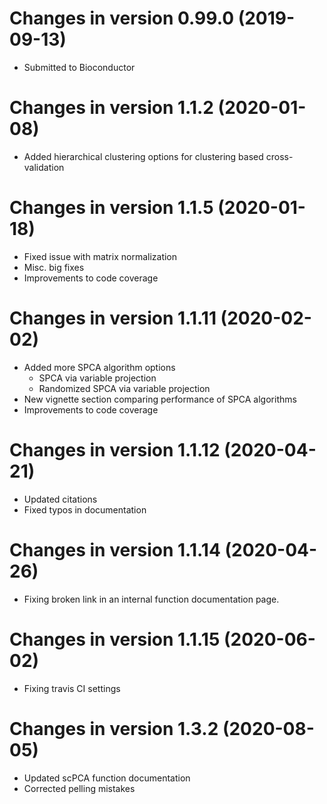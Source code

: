 # Changes in version 0.99.0 (2019-09-13)
+ Submitted to Bioconductor

# Changes in version 1.1.2 (2020-01-08)
+ Added hierarchical clustering options for clustering based cross-validation

# Changes in version 1.1.5 (2020-01-18)
+ Fixed issue with matrix normalization
+ Misc. big fixes
+ Improvements to code coverage

# Changes in version 1.1.11 (2020-02-02)
+ Added more SPCA algorithm options
  - SPCA via variable projection
  - Randomized SPCA via variable projection
+ New vignette section comparing performance of SPCA algorithms
+ Improvements to code coverage

# Changes in version 1.1.12 (2020-04-21)
+ Updated citations
+ Fixed typos in documentation

# Changes in version 1.1.14 (2020-04-26)
+ Fixing broken link in an internal function documentation page.

# Changes in version 1.1.15 (2020-06-02)
+ Fixing travis CI settings

# Changes in version 1.3.2 (2020-08-05)
+ Updated scPCA function documentation
+ Corrected pelling mistakes